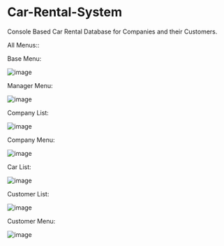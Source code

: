 # Car-Rental-System
Console Based Car Rental Database for Companies and their Customers.

All Menus::

Base Menu:

![image](https://user-images.githubusercontent.com/92287364/187676330-1317bdb2-dc74-462b-ab21-1a89ec8d14e8.png)

Manager Menu:

![image](https://user-images.githubusercontent.com/92287364/187676453-e00f9b49-e1fd-45bd-bf4f-57850c27b7fc.png)

Company List:

![image](https://user-images.githubusercontent.com/92287364/187676550-7b13f92b-0023-4c61-938e-44b7dc2f1379.png)

Company Menu:

![image](https://user-images.githubusercontent.com/92287364/187676624-64b8024a-7468-4edd-a667-2c6bf787fd75.png)

Car List:

![image](https://user-images.githubusercontent.com/92287364/187676678-18b68ce3-e78d-4041-9400-817be6fb8fd3.png)

Customer List:

![image](https://user-images.githubusercontent.com/92287364/187676774-f88a65cd-095d-4b78-978b-10fc68fafdca.png)

Customer Menu:

![image](https://user-images.githubusercontent.com/92287364/187676829-38ceaae5-7263-4cfa-9407-d739085ddb31.png)



